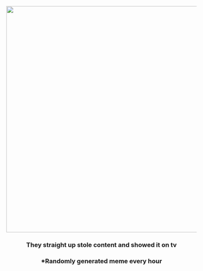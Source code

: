 <p align="center">
        <img src="https://i.redd.it/ltbp8qhu8ak91.jpg" width="600" height="600">
        </p>
        <h3 align="center">They straight up stole content and showed it on tv</h3>
        <h3 align="center">*Randomly generated meme every hour</h3>
    